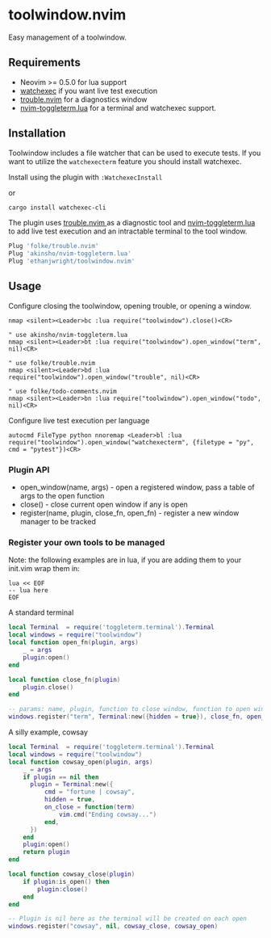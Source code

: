 # toolwindow.nvim

Easy management of a toolwindow.

## Requirements

- Neovim >= 0.5.0 for lua support
- [watchexec](https://github.com/watchexec/watchexec) if you want live test execution
- [trouble.nvim](https://github.com/folke/trouble.nvim) for a diagnostics window
- [nvim-toggleterm.lua]( https://github.com/akinsho/nvim-toggleterm.lua ) for a terminal and watchexec support.

## Installation

Toolwindow includes a file watcher that can be used to execute tests. If you
want to utilize the `watchexecterm` feature you should install watchexec.

Install using the plugin with `:WatchexecInstall`

or

```sh
cargo install watchexec-cli
```

The plugin uses [ trouble.nvim ]( https://github.com/folke/trouble.nvim ) as a diagnostic tool and [ nvim-toggleterm.lua ]( https://github.com/akinsho/nvim-toggleterm.lua ) to add live test execution and an intractable terminal to the tool window.

```sh
Plug 'folke/trouble.nvim'
Plug 'akinsho/nvim-toggleterm.lua'
Plug 'ethanjwright/toolwindow.nvim'
```

## Usage

Configure closing the toolwindow, opening trouble, or opening a window.

```
nmap <silent><Leader>bc :lua require("toolwindow").close()<CR>

" use akinsho/nvim-toggleterm.lua
nmap <silent><Leader>bt :lua require("toolwindow").open_window("term", nil)<CR>

" use folke/trouble.nvim
nmap <silent><Leader>bd :lua require("toolwindow").open_window("trouble", nil)<CR>

" use folke/todo-comments.nvim
nmap <silent><Leader>bn :lua require("toolwindow").open_window("todo", nil)<CR>
```

Configure live test execution per language

```
autocmd FileType python nnoremap <Leader>bl :lua require("toolwindow").open_window("watchexecterm", {filetype = "py", cmd = "pytest"})<CR>
```

### Plugin API


- open_window(name, args) - open a registered window, pass a table of args to the open function
- close() - close current open window if any is open
- register(name, plugin, close_fn, open_fn) - register a new window manager to be tracked

### Register your own tools to be managed

Note: the following examples are in lua, if you are adding them to your
init.vim wrap them in:

```
lua << EOF
-- lua here
EOF
```


A standard terminal

```lua
local Terminal  = require('toggleterm.terminal').Terminal
local windows = require("toolwindow")
local function open_fn(plugin, args)
    _ = args
    plugin:open()
end

local function close_fn(plugin)
    plugin.close()
end

-- params: name, plugin, function to close window, function to open window
windows.register("term", Terminal:new({hidden = true}), close_fn, open_fn)
```

A silly example, cowsay

```lua
local Terminal  = require('toggleterm.terminal').Terminal
local windows = require("toolwindow")
local function cowsay_open(plugin, args)
    _ = args
    if plugin == nil then
      plugin = Terminal:new({
          cmd = "fortune | cowsay",
          hidden = true,
          on_close = function(term)
              vim.cmd("Ending cowsay...")
          end,
      })
    end
    plugin:open()
    return plugin
end

local function cowsay_close(plugin)
    if plugin:is_open() then
        plugin:close()
    end
end

-- Plugin is nil here as the terminal will be created on each open
windows.register("cowsay", nil, cowsay_close, cowsay_open)
```
